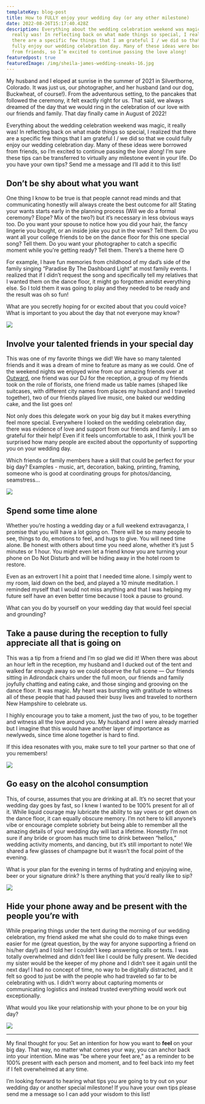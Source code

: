 ```yaml
---
templateKey: blog-post
title: How to FULLY enjoy your wedding day (or any other milestone)
date: 2022-08-26T15:17:40.428Z
description: Everything about the wedding celebration weekend was magic, it
  really was! In reflecting back on what made things so special, I realized that
  there are a specific few things that I am grateful I / we did so that we could
  fully enjoy our wedding celebration day. Many of these ideas were borrowed
  from friends, so I’m excited to continue passing the love along!
featuredpost: true
featuredImage: /img/sheila-james-wedding-sneaks-16.jpg
---
```


My husband and I eloped at sunrise in the summer of 2021 in Silverthorne, Colorado. It was just us, our photographer, and her husband (and our dog, Buckwheat, of course!). From the adventurous setting, to the pancakes that followed the ceremony, it felt exactly right for us. That said, we always dreamed of the day that we would ring in the celebration of our love with our friends and family. That day finally came in August of 2022! 

Everything about the wedding celebration weekend was magic, it really was! In reflecting back on what made things so special, I realized that there are a specific few things that I am grateful I / we did so that we could fully enjoy our wedding celebration day. Many of these ideas were borrowed from friends, so I’m excited to continue passing the love along! I’m sure these tips can be transferred to virtually any milestone event in your life. Do you have your own tips? Send me a message and I’ll add it to this list!

## Don’t be shy about what you want

One thing I know to be true is that people cannot read minds and that communicating honestly will always create the best outcome for all! Stating your wants starts early in the planning process (Will we do a formal ceremony? Elope? Mix of the two?) but it’s necessary in less obvious ways too. Do you want your spouse to notice how you did your hair, the fancy lingerie you bought, or an inside joke you put in the vows? Tell them. Do you want all your college friends to be on the dance floor for this one special song? Tell them. Do you want your photographer to catch a specific moment while you're getting ready? Tell them. There’s a theme here 🙃

For example, I have fun memories from childhood of my dad’s side of the family singing “Paradise By The Dashboard Light” at most family events. I realized that if I didn’t request the song and specifically tell my relatives that I wanted them on the dance floor, it might go forgotten amidst everything else. So I told them it was going to play and they needed to be ready and the result was oh so fun!

What are you secretly hoping for or excited about that you could voice? What is important to you about the day that not everyone may know?

![](/img/sheila-james-wedding-sneaks-8.jpg)

## Involve your talented friends in your special day

This was one of my favorite things we did! We have so many talented friends and it was a dream of mine to feature as many as we could. One of the weekend nights we enjoyed wine from our amazing friends over at [Outward](https://outwardwines.com/), one friend was our DJ for the reception, a group of my friends took on the role of florists, one friend made us table names (shaped like suitcases, with different city names from places my husband and I traveled together), two of our friends played live music, one baked our wedding cake, and the list goes on! 

Not only does this delegate work on your big day but it makes everything feel more special. Everywhere I looked on the wedding celebration day, there was evidence of love and support from our friends and family. I am so grateful for their help! Even if it feels uncomfortable to ask, I think you’ll be surprised how many people are excited about the opportunity of supporting you on your wedding day.

Which friends or family members have a skill that could be perfect for your big day? Examples - music, art, decoration, baking, printing, framing, someone who is good at coordinating groups for photos/dancing, seamstress…

![](/img/sheila-james-wedding-sneaks-16.jpg)

## Spend some time alone 

Whether you’re hosting a wedding day or a full weekend extravaganza, I promise that you will have a lot going on. There will be so many people to see, things to do, emotions to feel, and hugs to give. You will need time alone. Be honest with others about time you need alone, whether it’s just 5 minutes or 1 hour. You might even let a friend know you are turning your phone on Do Not Disturb and will be hiding away in the hotel room to restore.

Even as an extrovert I hit a point that I needed time alone. I simply went to my room, laid down on the bed, and played a 10 minute meditation. I reminded myself that I would not miss anything and that I was helping my future self have an even better time because I took a pause to ground.

What can you do by yourself on your wedding day that would feel special and grounding?

## Take a pause during the reception to fully appreciate all that is going on 

This was a tip from a friend and I’m so glad we did it! When there was about an hour left in the reception, my husband and I ducked out of the tent and walked far enough away so we could observe the full scene — Our friends sitting in Adirondack chairs under the full moon, our friends and family joyfully chatting and eating cake, and those singing and grooving on the dance floor. It was magic. My heart was bursting with gratitude to witness all of these people that had paused their busy lives and traveled to northern New Hampshire to celebrate us.

I highly encourage you to take a moment, just the two of you, to be together and witness all the love around you. My husband and I were already married but I imagine that this would have another layer of importance as newlyweds, since time alone together is hard to find.

If this idea resonates with you, make sure to tell your partner so that one of you remembers! 

![](/img/sheila-james-wedding-sneaks-18.jpg)

## Go easy on the alcohol consumption

This, of course, assumes that you are drinking at all. It’s no secret that your wedding day goes by fast, so I knew I wanted to be 100% present for all of it. While liquid courage may lubricate the ability to say vows or get down on the dance floor, it can equally obscure memory. I’m not here to kill anyone’s vibe or encourage complete sobriety but being able to remember all the amazing details of your wedding day will last a lifetime. Honestly I’m not sure if any bride or groom has much time to drink between “hellos,” wedding activity moments, and dancing, but it’s still important to note! We shared a few glasses of champagne but it wasn’t the focal point of the evening.

What is your plan for the evening in terms of hydrating and enjoying wine, beer or your signature drink? Is there anything that you’d really like to sip?

![](/img/sheila-james-wedding-sneaks-3.jpg)

## Hide your phone away and be present with the people you’re with 

While preparing things under the tent during the morning of our wedding celebration, my friend asked me what she could do to make things even easier for me (great question, by the way for anyone supporting a friend on his/her day!) and I told her I couldn’t keep answering calls or texts. I was totally overwhelmed and didn’t feel like I could be fully present. We decided my sister would be the keeper of my phone and I didn’t see it again until the next day! I had no concept of time, no way to be digitally distracted, and it felt so good to just be with the people who had traveled so far to be celebrating with us. I didn’t worry about capturing moments or communicating logistics and instead trusted everything would work out exceptionally.

What would you like your relationship with your phone to be on your big day?

![](/img/sheila-james-wedding-sneaks-46.jpg)

---

My final thought for you: Set an intention for how you want to **feel** on your big day. That way, no matter what comes your way, you can anchor back into your intention. Mine was "be where your feet are," as a reminder to be 100% present with each person and moment, and to feel back into my feet if I felt overwhelmed at any time. 

I’m looking forward to hearing what tips you are going to try out on your wedding day or another special milestone! If you have your own tips please send me a message so I can add your wisdom to this list!
